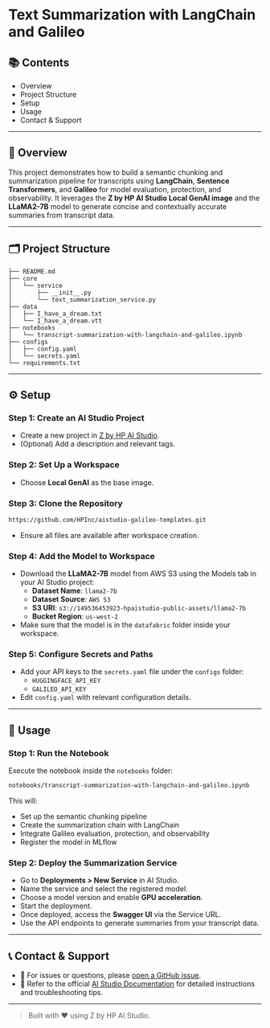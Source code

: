 # Text Summarization with LangChain and Galileo

## 📚 Contents

- Overview
- Project Structure
- Setup
- Usage
- Contact & Support

---

## 🧠 Overview

This project demonstrates how to build a semantic chunking and summarization pipeline for transcripts using **LangChain**, **Sentence Transformers**, and **Galileo** for model evaluation, protection, and observability. It leverages the **Z by HP AI Studio Local GenAI image** and the **LLaMA2-7B** model to generate concise and contextually accurate summaries from transcript data.

---

## 🗂 Project Structure

```
├── README.md
├── core
│   └── service
│       ├── __init__.py
│       └── text_summarization_service.py
├── data
│   ├── I_have_a_dream.txt
│   └── I_have_a_dream.vtt
├── notebooks
│   └── transcript-summarization-with-langchain-and-galileo.ipynb
├── configs
│   ├── config.yaml
│   └── secrets.yaml
└── requirements.txt
```

---

## ⚙️ Setup

### Step 1: Create an AI Studio Project

- Create a new project in [Z by HP AI Studio](https://zdocs.datascience.hp.com/docs/aistudio/overview).
- (Optional) Add a description and relevant tags.

### Step 2: Set Up a Workspace

- Choose **Local GenAI** as the base image.

### Step 3: Clone the Repository

```bash
https://github.com/HPInc/aistudio-galileo-templates.git
```

- Ensure all files are available after workspace creation.

### Step 4: Add the Model to Workspace

- Download the **LLaMA2-7B** model from AWS S3 using the Models tab in your AI Studio project:
  - **Dataset Name**: `llama2-7b`
  - **Dataset Source**: `AWS S3`
  - **S3 URI**: `s3://149536453923-hpaistudio-public-assets/llama2-7b`
  - **Bucket Region**: `us-west-2`
- Make sure that the model is in the `datafabric` folder inside your workspace.
  
### Step 5: Configure Secrets and Paths

- Add your API keys to the `secrets.yaml` file under the `configs` folder:
  - `HUGGINGFACE_API_KEY`
  - `GALILEO_API_KEY`
- Edit `config.yaml` with relevant configuration details.

---

## 🚀 Usage

### Step 1: Run the Notebook

Execute the notebook inside the `notebooks` folder:

```bash
notebooks/transcript-summarization-with-langchain-and-galileo.ipynb
```

This will:
- Set up the semantic chunking pipeline
- Create the summarization chain with LangChain
- Integrate Galileo evaluation, protection, and observability
- Register the model in MLflow

### Step 2: Deploy the Summarization Service

- Go to **Deployments > New Service** in AI Studio.
- Name the service and select the registered model.
- Choose a model version and enable **GPU acceleration**.
- Start the deployment.
- Once deployed, access the **Swagger UI** via the Service URL.
- Use the API endpoints to generate summaries from your transcript data.

---

## 📞 Contact & Support

- 💬 For issues or questions, please [open a GitHub issue](https://github.com/HPInc/aistudio-galileo-templates/issues).
- 📘 Refer to the official [AI Studio Documentation](https://zdocs.datascience.hp.com/docs/aistudio/overview) for detailed instructions and troubleshooting tips.

---

> Built with ❤️ using Z by HP AI Studio.
